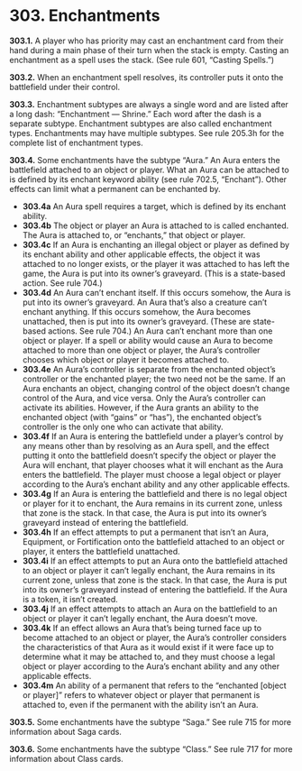# **303.** Enchantments

**303.1.** A player who has priority may cast an enchantment card from their hand during a main phase of their turn when the stack is empty. Casting an enchantment as a spell uses the stack. (See rule 601, “Casting Spells.”)

**303.2.** When an enchantment spell resolves, its controller puts it onto the battlefield under their control.

**303.3.** Enchantment subtypes are always a single word and are listed after a long dash: “Enchantment — Shrine.” Each word after the dash is a separate subtype. Enchantment subtypes are also called enchantment types. Enchantments may have multiple subtypes. See rule 205.3h for the complete list of enchantment types.

**303.4.** Some enchantments have the subtype “Aura.” An Aura enters the battlefield attached to an object or player. What an Aura can be attached to is defined by its enchant keyword ability (see rule 702.5, “Enchant”). Other effects can limit what a permanent can be enchanted by.
+ **303.4a** An Aura spell requires a target, which is defined by its enchant ability.
+ **303.4b** The object or player an Aura is attached to is called enchanted. The Aura is attached to, or “enchants,” that object or player.
+ **303.4c** If an Aura is enchanting an illegal object or player as defined by its enchant ability and other applicable effects, the object it was attached to no longer exists, or the player it was attached to has left the game, the Aura is put into its owner’s graveyard. (This is a state-based action. See rule 704.)
+ **303.4d** An Aura can’t enchant itself. If this occurs somehow, the Aura is put into its owner’s graveyard. An Aura that’s also a creature can’t enchant anything. If this occurs somehow, the Aura becomes unattached, then is put into its owner’s graveyard. (These are state-based actions. See rule 704.) An Aura can’t enchant more than one object or player. If a spell or ability would cause an Aura to become attached to more than one object or player, the Aura’s controller chooses which object or player it becomes attached to.
+ **303.4e** An Aura’s controller is separate from the enchanted object’s controller or the enchanted player; the two need not be the same. If an Aura enchants an object, changing control of the object doesn’t change control of the Aura, and vice versa. Only the Aura’s controller can activate its abilities. However, if the Aura grants an ability to the enchanted object (with “gains” or “has”), the enchanted object’s controller is the only one who can activate that ability.
+ **303.4f** If an Aura is entering the battlefield under a player’s control by any means other than by resolving as an Aura spell, and the effect putting it onto the battlefield doesn’t specify the object or player the Aura will enchant, that player chooses what it will enchant as the Aura enters the battlefield. The player must choose a legal object or player according to the Aura’s enchant ability and any other applicable effects.
+ **303.4g** If an Aura is entering the battlefield and there is no legal object or player for it to enchant, the Aura remains in its current zone, unless that zone is the stack. In that case, the Aura is put into its owner’s graveyard instead of entering the battlefield.
+ **303.4h** If an effect attempts to put a permanent that isn’t an Aura, Equipment, or Fortification onto the battlefield attached to an object or player, it enters the battlefield unattached.
+ **303.4i** If an effect attempts to put an Aura onto the battlefield attached to an object or player it can’t legally enchant, the Aura remains in its current zone, unless that zone is the stack. In that case, the Aura is put into its owner’s graveyard instead of entering the battlefield. If the Aura is a token, it isn’t created.
+ **303.4j** If an effect attempts to attach an Aura on the battlefield to an object or player it can’t legally enchant, the Aura doesn’t move.
+ **303.4k** If an effect allows an Aura that’s being turned face up to become attached to an object or player, the Aura’s controller considers the characteristics of that Aura as it would exist if it were face up to determine what it may be attached to, and they must choose a legal object or player according to the Aura’s enchant ability and any other applicable effects.
+ **303.4m** An ability of a permanent that refers to the “enchanted [object or player]” refers to whatever object or player that permanent is attached to, even if the permanent with the ability isn’t an Aura.

**303.5.** Some enchantments have the subtype “Saga.” See rule 715 for more information about Saga cards.

**303.6.** Some enchantments have the subtype “Class.” See rule 717 for more information about Class cards.
